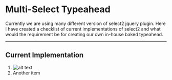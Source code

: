 
# Multi-Select Typeahead
Currently we are using many different version of select2 jquery plugin. Here I have created a checklist of current implementations of select2 and what would the requirement be for creating our own in-house baked typeahead.


-------------------

Current Implementation
-------------------

1. ![alt text](https://github.com/CINBCUniversal/Multi-Select-Typeahead/blob/master/Screen%20Shot%202016-07-13%20at%2010.42.57%20AM.png)
2. Another item

   
  
    
